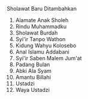 Sholawat Baru Ditambahkan
1. Alamate Anak Sholeh
2. Rindu Muhammadku
3. Sholawat Burdah
4. Syi'ir Tanpo Wathon
5. Kidung Wahyu Kolosebo
6. Anal Islamu Addabani
7. Syi'ir Saben Malem Jum'at
8. Padang Bulan
9. Abki Ala Syam
10. Amantu Billahi 
11. Ustadzi
12. Waya Ustadzi
